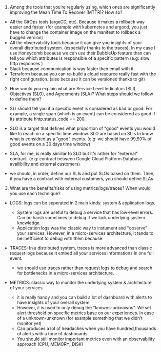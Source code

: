 
1. Among the tools that youʼre regularly using, which ones are significantly improving the Mean Time To Recover MTTR? How so?
- All the GitOps tools (argoCD, etc). Because it makes a rollback way easier and faster. (for example with kubernetes and argocd, you just have to change the container image on the manifest to rollback a bugged version)
- All the observability tools because it can give you insights of your overall distributed system. (especially thanks to the traces).
In my case I use Honeycomb because we can use their BubbleUp feature than can tell you which attributes is responsible of a specific pattern (e.g: slow http responses )
- Slack because communication is way faster than email with it.
- Terraform because you can re-build a cloud resource really fast with the right configuration. (also because it can be versioned thanks to git)

2. How would you explain what are Service Level Indicators SLI, Objectives SLO, and Agreements SLA? What steps should we follow to define them?
- SLI should tell you if a specific event is considered as bad or good. For example, a single span (which is an event) can be considered as good if its attribute hhtp.status_code == 200.

- SLO is a target that defines what proportion of "good" events you would like to reach on a specific time window. SLO are based on SLIs to know what is considred as a "good" events.
(e.g: we should have 99,90% of good events on a 30 days time window)

- SLA, for me, is really simillar to SLO but it's rather for "external" contract. (e.g: contract between Google Cloud Platform Database availibility and external customers)

- we should, in order, define our SLIs and put SLOs based on them. Then, if you have a contract with external customers, you should define SLAs.

3. What are the benefits/risks of using metrics/logs/traces? When would you use each technique?

- LOGS: logs can be seperated in 2 main kinds: system & application logs. 
    - System logs are useful to debug a service that has low-level errors. Can be harsh sometimes to debug if we lack underlying system knowledge.
    - Application logs was the classic way to instument and "observe" your services. However, in a micro-services architecture, it tends to be inefficient to debug with them because

- TRACES: In a distributed system, traces is more advanced than classic request logs because it embed all your services informations in one full event.
    - we should use traces rather than request logs to debug and search for bottlenecks in a micro-services architecture.

- METRICS: classic way to monitor the underlying system & architecture of your services.
    - it is really handy and you can build a lot of dashboard with alerts to have insights of your overall system
    - However, it is used to only debug the "knowns-unknowns". We set alert threshold on specific metrics base on our experiences. In case of a unknown-unknown (for example something that we didn't monitor yet)
    - Can produces a lot of headaches when you have hundred,thousands of alerts with a tone of dashboards.
    - You should still monitor important metrics even with an observability approach (CPU, MEMORY, DISK)
